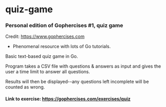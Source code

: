 # quiz-game

### Personal edition of Gophercises #1, quiz game

Credit: https://www.gophercises.com
* Phenomenal resource with lots of Go tutorials.

Basic text-based quiz game in Go.

Program takes a CSV file with questions & answers as input and gives the user a time limit to answer all questions.

Results will then be displayed--any questions left incomplete will be counted as wrong.


#### Link to exercise: https://gophercises.com/exercises/quiz